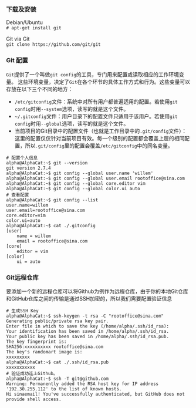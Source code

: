 ### 下载及安装
Debian/Ubuntu  
`# apt-get install git`

Git via Git  
`git clone https://github.com/git/git`
### Git 配置
`Git`提供了一个叫做`git config`的工具，专门用来配置或读取相应的工作环境变量。
这些环境变量，决定了`Git`在各个环节的具体工作方式和行为。这些变量可以存放在以下三个不同的地方：
* `/etc/gitconfig`文件：系统中对所有用户都普遍适用的配置。若使用`git config`时用`--system`选项，读写的就是这个文件。
* `~/.gitconfig`文件：用户目录下的配置文件只适用于该用户。若使用`git config`时用`--global`选项，读写的就是这个文件。
* 当前项目的Git目录中的配置文件（也就是工作目录中的`.git/config`文件）：这里的配置仅仅针对当前项目有效。每一个级别的配置都会覆盖上层的相同配置，所以`.git/config`里的配置会覆盖`/etc/gitconfig`中的同名变量。

```git
# 配置个人信息
alpha@AlphaCat:~$ git --version
git version 2.7.4
alpha@AlphaCat:~$ git config --global user.name 'willem'
alpha@AlphaCat:~$ git config --global user.email rootoffice@sina.com
alpha@AlphaCat:~$ git config --global core.editor vim
alpha@AlphaCat:~$ git config --global color.ui auto
# 查看配置
alpha@AlphaCat:~$ git config --list
user.name=willem
user.email=rootoffice@sina.com
core.editor=vim
color.ui=auto
alpha@AlphaCat:~$ cat ./.gitconfig
[user]
	name = willem
	email = rootoffice@sina.com
[core]
	editor = vim
[color]
	ui = auto
```

### Git远程仓库
要添加一个新的远程仓库可以将Github为例作为远程仓库，由于你的本地Git仓库和GitHub仓库之间的传输是通过SSH加密的，所以我们需要配置验证信息
```git
# 生成SSH Key
alpha@AlphaCat:~$ ssh-keygen -t rsa -C "rootoffice@sina.com"
Generating public/private rsa key pair.
Enter file in which to save the key (/home/alpha/.ssh/id_rsa):
Your identification has been saved in /home/alpha/.ssh/id_rsa.
Your public key has been saved in /home/alpha/.ssh/id_rsa.pub.
The key fingerprint is:
SHA256:xxxxxxxxxx rootoffice@sina.com
The key's randomart image is:
xxxxxxxxx
alpha@AlphaCat:~$ cat ./.ssh/id_rsa.pub
xxxxxxxxxxx
# 验证成功连上Github。
alpha@AlphaCat:~$ ssh -T git@github.com
Warning: Permanently added the RSA host key for IP address '192.30.255.112' to the list of known hosts.
Hi sinaemail! You've successfully authenticated, but GitHub does not provide shell access.
```
